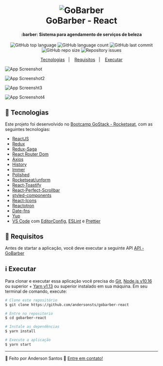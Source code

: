 <h1 align="center">
    <img alt="GoBarber" src="https://res.cloudinary.com/andersonsts/image/upload/v1584495130/barber_uoxxvt.png" />
    <br />
    GoBarber - React
</h1>

<h4 align="center">
  :barber: Sistema para agendamento de serviços de beleza
</h4>

<p align="center">
  <img alt="GitHub top language" src="https://img.shields.io/github/languages/top/andersonsts/gobarber-react">

  <img alt="GitHub language count" src="https://img.shields.io/github/languages/count/andersonsts/gobarber-react">

  <img alt="GitHub last commit" src="https://img.shields.io/github/last-commit/andersonsts/gobarber-react">

  <img alt="GitHub repo size" src="https://img.shields.io/github/repo-size/andersonsts/gobarber-react">

  <img alt="Repository issues" src="https://img.shields.io/github/issues/andersonsts/gobarber-react">
</p>

<p align="center">
  <a href="#rocket-tecnologias">Tecnologias</a>&nbsp;&nbsp;&nbsp;|&nbsp;&nbsp;&nbsp;
  <a href="#bookmark_tabs-requisitos">Requisitos</a>&nbsp;&nbsp;&nbsp;|&nbsp;&nbsp;&nbsp;
  <a href="#information_source-executar">Executar</a>
</p>

![App Screenshot](https://res.cloudinary.com/andersonsts/image/upload/v1584551132/signin_b3whgz.png)

![App Screenshot2](https://res.cloudinary.com/andersonsts/image/upload/v1584551132/signup_u9h2b8.png)

![App Screensht3](https://res.cloudinary.com/andersonsts/image/upload/v1584551132/dashboard_wo68et.png)

![App Screenshot4](https://res.cloudinary.com/andersonsts/image/upload/v1584551132/profileb_ngavmh.png)

## :rocket: Tecnologias

Este projeto foi desenvolvido no [Bootcamp GoStack - Rocketseat](https://rocketseat.com.br/bootcamp), com as seguintes tecnologias:

-  [ReactJS](https://reactjs.org/)
-  [Redux](https://redux.js.org/)
-  [Redux-Saga](https://redux-saga.js.org/)
-  [React Router Dom](https://github.com/ReactTraining/react-router)
-  [Axios](https://github.com/axios/axios)
-  [History](https://www.npmjs.com/package/history)
-  [Immer](https://github.com/immerjs/immer)
-  [Polished](https://polished.js.org/)
-  [Rocketseat/unform](https://github.com/Rocketseat/unform)
-  [React-Toastify](https://fkhadra.github.io/react-toastify/)
-  [React-Perfect-Scrollbar](https://github.com/goldenyz/react-perfect-scrollbar)
-  [styled-components](https://www.styled-components.com/)
-  [React-Icons](https://react-icons.netlify.com/)
-  [Reactotron](https://infinite.red/reactotron)
-  [Date-fns](https://date-fns.org/v1.30.1)
-  [Yup](https://github.com/jquense/yup)
-  [VS Code][vc] com [EditorConfig][vceditconfig], [ESLint][vceslint] e [Prettier](https://github.com/prettier/prettier-eslint)

## :bookmark_tabs: Requisitos
Antes de startar a aplicação, você deve executar a seguinte API [API - GoBarber](https://github.com/andersonsts/api-gobarber-node)

## :information_source: Executar
Para clonar e executar essa aplicação você precisa do [Git](https://git-scm.com), [Node.js v10.16][nodejs] ou superior + [Yarn v1.13][yarn] ou superior instalado em sua máquina. Em seu terminal de comando, execute:

```bash
# Clone este repositório
$ git clone https://github.com/andersonsts/gobarber-react

# Entre no repositorio
$ cd gobarber-react

# Instale as dependências
$ yarn install

# Execute a aplicação
$ yarn start
```

---

:rocket: Feito por Anderson Santos :wave: [Entre em contato!](https://www.linkedin.com/in/andersonst-dev)


[nodejs]: https://nodejs.org/
[yarn]: https://yarnpkg.com/
[vc]: https://code.visualstudio.com/
[vceditconfig]: https://marketplace.visualstudio.com/items?itemName=EditorConfig.EditorConfig
[vceslint]: https://marketplace.visualstudio.com/items?itemName=dbaeumer.vscode-eslint


